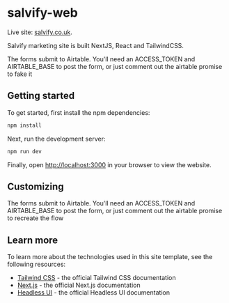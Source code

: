 # salvify-web

Live site: [salvify.co.uk](https://salvify.co.uk/).


Salvify marketing site is built NextJS, React and TailwindCSS.

The forms submit to Airtable. You'll need an ACCESS_TOKEN and AIRTABLE_BASE to post the form, or just comment out the airtable promise to fake it

## Getting started

To get started, first install the npm dependencies:

```bash
npm install
```

Next, run the development server:

```bash
npm run dev
```

Finally, open [http://localhost:3000](http://localhost:3000) in your browser to view the website.

## Customizing

The forms submit to Airtable. You'll need an ACCESS_TOKEN and AIRTABLE_BASE to post the form, or just comment out the airtable promise to recreate the flow


## Learn more

To learn more about the technologies used in this site template, see the following resources:

- [Tailwind CSS](https://tailwindcss.com/docs) - the official Tailwind CSS documentation
- [Next.js](https://nextjs.org/docs) - the official Next.js documentation
- [Headless UI](https://headlessui.dev) - the official Headless UI documentation
